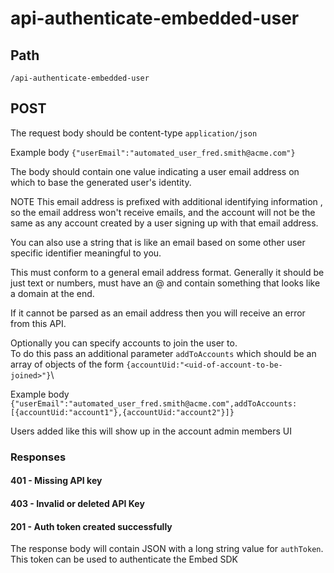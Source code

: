 # api-authenticate-embedded-user

## Path

`/api-authenticate-embedded-user`

## **POST**

The request body should be content-type `application/json`

Example body `{"userEmail":"automated_user_fred.smith@acme.com"}`

The body should contain one value indicating a user email address on which to base the generated user's identity.

NOTE This email address is prefixed with additional identifying information , so the email address won't receive emails, and the account will not be the same as any account created by a user signing up with that email address.

You can also use a string that is like an email based on some other user specific identifier meaningful to you.

This must conform to a general email address format. Generally it should be just text or numbers, must have an @ and contain something that looks like a domain at the end.

If it cannot be parsed as an email address then you will receive an error from this API.

Optionally you can specify accounts to join the user to.\
To do this pass an additional parameter `addToAccounts` which should be an array of objects of the form `{accountUid:"<uid-of-account-to-be-joined>"}`\


Example body `{"userEmail":"automated_user_fred.smith@acme.com",addToAccounts:[{accountUid:"account1"},{accountUid:"account2"}]}`

Users added like this will show up in the account admin members UI

### Responses

#### 401 - Missing API key

#### 403 - Invalid or deleted API Key

#### 201 - Auth token created successfully

The response body will contain JSON with a long string value for `authToken`. This token can be used to authenticate the Embed SDK&#x20;



